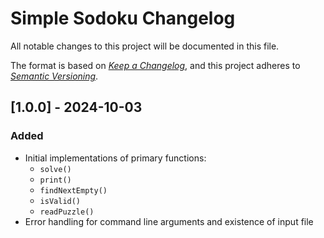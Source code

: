 Simple Sodoku Changelog
===============================

All notable changes to this project will be documented in this file.

The format is based on *[Keep a Changelog](https://keepachangelog.com/en/1.0.0/)*,
and this project adheres to *[Semantic Versioning](https://semver.org/spec/v2.0.0.html)*.


## [1.0.0] - 2024-10-03
### Added
- Initial implementations of primary functions:
    - ```solve()```
    - ```print()```
    - ```findNextEmpty() ```
    - ```isValid()```
    - ```readPuzzle()```
- Error handling for command line arguments and existence of input file
